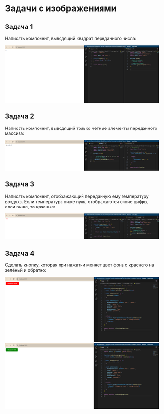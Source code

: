 # Задачи с изображениями

## Задача 1
Написать компонент, выводящий квадрат переданного числа: 

![Изображение 1](1.png)

## Задача 2
Написать компонент, выводящий только чётные элементы переданного массива: 

![Изображение 2](2.png)

## Задача 3
Написать компонент, отображающий переданную ему температуру воздуха. Если температура ниже нуля, отображаются синие цифры, если выше, то красные: 

![Изображение 3](3.png)

## Задача 4
Сделать кнопку, которая при нажатии меняет цвет фона с красного на зелёный и обратно: 

![Изображение 4_1](4_1.png) ![Изображение 4_2](4_2.png)
